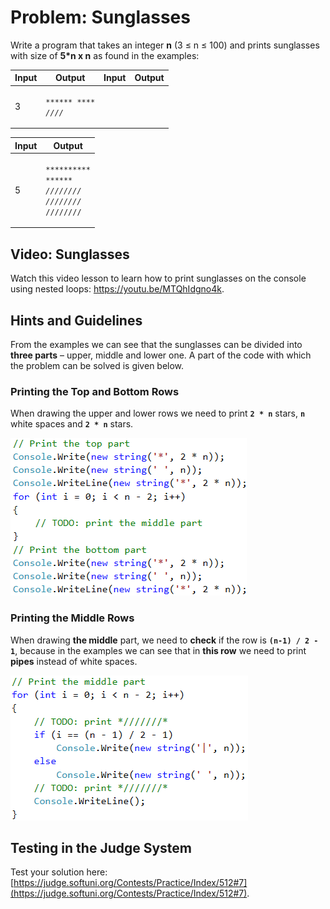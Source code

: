 # Problem: Sunglasses

Write a program that takes an integer **n** (3 ≤ n ≤ 100) and prints sunglasses with size of **5\*n x n** as found in the examples:

| Input | Output                                                                                              | Input | Output                                                                                                                                                      |
| ----- | --------------------------------------------------------------------------------------------------- | ----- | ----------------------------------------------------------------------------------------------------------------------------------------------------------- |
| 3     | <p><code>******   ******</code><br><code>*////*|||*////*</code><br><code>******   ******</code></p> | 4     | <p><code>********    ********</code><br><code>*//////*||||*//////*</code><br><code>*//////*    *//////*</code><br><code>********    ********</code><br></p> |

| Input | Output                                                                                                                                                                                                                    |
| ----- | ------------------------------------------------------------------------------------------------------------------------------------------------------------------------------------------------------------------------- |
| 5     | <p><code>**********     **********</code><br><code>*////////*     *////////*</code><br><code>*////////*|||||*////////*</code><br><code>*////////*     *////////*</code><br><code>**********     **********</code><br></p> |

## Video: Sunglasses

Watch this video lesson to learn how to print sunglasses on the console using nested loops: https://youtu.be/MTQhIdgno4k.

## Hints and Guidelines

From the examples we can see that the sunglasses can be divided into **three parts** – upper, middle and lower one. A part of the code with which the problem can be solved is given below.

### Printing the Top and Bottom Rows

When drawing the upper and lower rows we need to print **`2 * n`** stars, **`n`** white spaces and **`2 * n`** stars.

![](../../assets/chapter-6-images/08.Sunglasses-01.png)

### Printing the Middle Rows

When drawing **the middle** part, we need to **check** if the row is **`(n-1) / 2 - 1`**, because in the examples we can see that in **this row** we need to print **pipes** instead of white spaces.

![](../../assets/chapter-6-images/08.Sunglasses-02.png)

## Testing in the Judge System

Test your solution here: [https://judge.softuni.org/Contests/Practice/Index/512#7](https://judge.softuni.org/Contests/Practice/Index/512#7).
